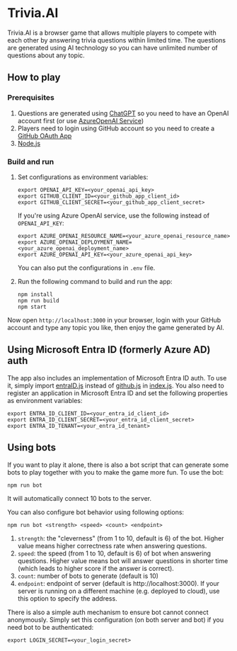 # Trivia.AI

Trivia.AI is a browser game that allows multiple players to compete with each other by answering trivia questions within limited time. The questions are generated using AI technology so you can have unlimited number of questions about any topic.

## How to play

### Prerequisites

1. Questions are generated using [ChatGPT](https://chat.openai.com) so you need to have an OpenAI account first (or use [AzureOpenAI Service](https://azure.microsoft.com/products/ai-services/openai-service))
2. Players need to login using GitHub account so you need to create a [GitHub OAuth App](https://docs.github.com/apps/oauth-apps/building-oauth-apps/creating-an-oauth-app)
3. [Node.js](https://nodejs.org)

### Build and run

1. Set configurations as environment variables:
   ```
   export OPENAI_API_KEY=<your_openai_api_key>
   export GITHUB_CLIENT_ID=<your_github_app_client_id>
   export GITHUB_CLIENT_SECRET=<your_github_app_client_secret>
   ```

   If you're using Azure OpenAI service, use the following instead of `OPENAI_API_KEY`:

   ```
   export AZURE_OPENAI_RESOURCE_NAME=<your_azure_openai_resource_name>
   export AZURE_OPENAI_DEPLOYMENT_NAME=<your_azure_openai_deployment_name>
   export AZURE_OPENAI_API_KEY=<your_azure_openai_api_key>
   ```

   You can also put the configurations in `.env` file.

2. Run the following command to build and run the app:

   ```
   npm install
   npm run build
   npm start
   ```

Now open `http://localhost:3000` in your browser, login with your GitHub account and type any topic you like, then enjoy the game generated by AI.

## Using Microsoft Entra ID (formerly Azure AD) auth

The app also includes an implementation of Microsoft Entra ID auth. To use it, simply import [entraID.js](src/server/auth/entraID.js) instead of [github.js](src/server/auth/github.js) in [index.js](src/server/index.js). You also need to register an application in Microsoft Entra ID and set the following properties as environment variables:

```
export ENTRA_ID_CLIENT_ID=<your_entra_id_client_id>
export ENTRA_ID_CLIENT_SECRET=<your_entra_id_client_secret>
export ENTRA_ID_TENANT=<your_entra_id_tenant>
```

## Using bots

If you want to play it alone, there is also a bot script that can generate some bots to play together with you to make the game more fun. To use the bot:

```
npm run bot
```

It will automatically connect 10 bots to the server.

You can also configure bot behavior using following options:

```
npm run bot <strength> <speed> <count> <endpoint>
```

1. `strength`: the "cleverness" (from 1 to 10, default is 6) of the bot. Higher value means higher correctness rate when answering questions.
2. `speed`: the speed (from 1 to 10, default is 6) of bot when answering questions. Higher value means bot will answer questions in shorter time (which leads to higher score if the answer is correct).
3. `count`: number of bots to generate (default is 10)
4. `endpoint`: endpoint of server (default is http://localhost:3000). If your server is running on a different machine (e.g. deployed to cloud), use this option to specify the address.

There is also a simple auth mechanism to ensure bot cannot connect anonymously. Simply set this configuration (on both server and bot) if you need bot to be authenticated:

```
export LOGIN_SECRET=<your_login_secret>
```